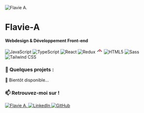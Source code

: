 <!--
**Flavie-A/flavie-a** is a ✨ _special_ ✨ repository because its `README.md` (this file) appears on your GitHub profile.
-->
 <img src="https://flavie-a.fr/img/logo.svg" alt="Flavie A." width="100">

# Flavie-A

**Webdesign & Développement Front-end**  

<p align="left">
  <img src="https://cdn.jsdelivr.net/gh/devicons/devicon/icons/javascript/javascript-original.svg" alt="JavaScript" width="20">
  <img src="https://cdn.jsdelivr.net/gh/devicons/devicon/icons/typescript/typescript-original.svg" alt="TypeScript" width="20">
  <img src="https://cdn.jsdelivr.net/gh/devicons/devicon/icons/react/react-original.svg" alt="React" width="20">
  <img src="https://cdn.jsdelivr.net/gh/devicons/devicon/icons/redux/redux-original.svg" alt="Redux" width="20">
  <img src="https://raw.githubusercontent.com/github/explore/main/topics/react-router/react-router.png" alt="React Router" width="20">
  <img src="https://cdn.jsdelivr.net/gh/devicons/devicon/icons/html5/html5-original.svg" alt="HTML5" width="20">
  <img src="https://cdn.jsdelivr.net/gh/devicons/devicon/icons/sass/sass-original.svg" alt="Sass" width="20">
  <img src="https://cdn.jsdelivr.net/gh/devicons/devicon/icons/tailwindcss/tailwindcss-original.svg" alt="Tailwind CSS" width="20">
</p>

### 📂 Quelques projets :

🚀 Bientôt disponible...  

<!-- 
- **Nom du projet 1** : Brève description. [Lien vers le projet](#)  
- **Nom du projet 2** : Brève description. [Lien vers le projet](#)  
-->


### 📫 Retrouvez-moi sur !

<p align="left">
  <a href="https://flavie-a.fr" target="_blank">
     <img src="https://flavie-a.fr/img/logo.svg" alt="Flavie A." width="30">
  </a>

  <a href="https://www.linkedin.com/in/flavie-andr%C3%A9-37500065" target="_blank">
    <img src="https://cdn.jsdelivr.net/npm/simple-icons/icons/linkedin.svg" alt="LinkedIn" width="30">
  </a>

  <a href="https://github.com/Flavie-A" target="_blank">
    <img src="https://cdn.jsdelivr.net/npm/simple-icons/icons/github.svg" alt="GitHub" width="30">
  </a>
</p>
